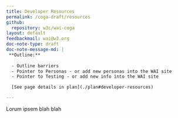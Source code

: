 ```yaml
---
title: Developer Resources
permalink: /coga-draft/resources
github:
  repository: w3c/wai-coga
layout: default
feedbackmail: wai@w3.org
doc-note-type: draft
doc-note-message-md: |
 **Outline:**
  
  - Outline barriers
  - Pointer to Personas - or add new personas into the WAI site
  - Pointer to Testing - or add new info into the WAI site

  [See page details in plan](./plan#developer-resources)

---
```


Lorum ipsem blah blah